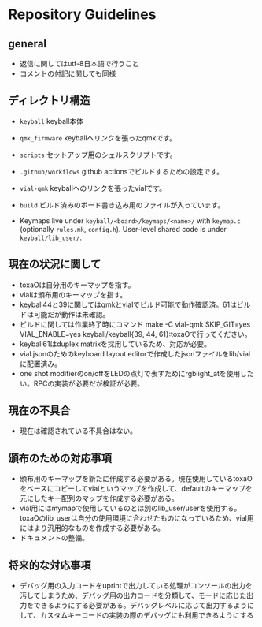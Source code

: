# Repository Guidelines

## general
- 返信に関してはutf-8日本語で行うこと
- コメントの付記に関しても同様

## ディレクトリ構造
- `keyball` keyball本体
- `qmk_firmware` keyballへリンクを張ったqmkです。
- `scripts` セットアップ用のシェルスクリプトです。
- `.github/workflows` github actionsでビルドするための設定です。
- `vial-qmk` keyballへのリンクを張ったvialです。
- `build` ビルド済みのボード書き込み用のファイルが入っています。

- Keymaps live under `keyball/<board>/keymaps/<name>/` with `keymap.c` (optionally `rules.mk`, `config.h`). User-level shared code is under `keyball/lib_user/`.

## 現在の状況に関して
- toxaOは自分用のキーマップを指す。
- vialは頒布用のキーマップを指す。
- keyball44と39に関してはqmkとvialでビルド可能で動作確認済。61はビルドは可能だが動作は未確認。
- ビルドに関しては作業終了時にコマンド make -C vial-qmk SKIP_GIT=yes VIAL_ENABLE=yes keyball/keyball{39, 44, 61}:toxaOで行ってください。
- keyball61はduplex matrixを採用しているため、対応が必要。
- vial.jsonのためのkeyboard layout editorで作成したjsonファイルをlib/vialに配置済み。
- one shot modifierのon/offをLEDの点灯で表すためにrgblight_atを使用したい。RPCの実装が必要だが検証が必要。

## 現在の不具合
- 現在は確認されている不具合はない。

## 頒布のための対応事項
- 頒布用のキーマップを新たに作成する必要がある。現在使用しているtoxaOをベースにコピーしてvialというマップを作成して、defaultのキーマップを元にしたキー配列のマップを作成する必要がある。
- vial用にはmymapで使用しているのとは別のlib_user/userを使用する。toxaOのlib_userは自分の使用環境に合わせたものになっているため、vial用にはより汎用的なものを作成する必要がある。
- ドキュメントの整備。

## 将来的な対応事項
- デバッグ用の入力コードをuprintで出力している処理がコンソールの出力を汚してしまうため、デバッグ用の出力コードを分類して、モードに応じた出力をできるようにする必要がある。デバッグレベルに応じて出力するようにして、カスタムキーコードの実装の際のデバッグにも利用できるようにする
